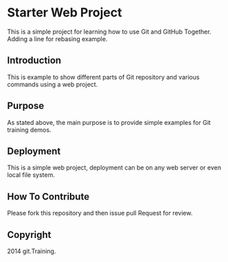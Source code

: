 # Starter Web Project
This is a simple project for
learning how to use Git and GitHub Together. Adding a line for rebasing example.

## Introduction

This is example to show different parts of Git repository and various 
commands using a web project.

## Purpose

As stated above, the main purpose is to provide simple examples for Git training demos.
## Deployment
This is a simple web project, deployment can be on any web server
or even local file system.

## How To Contribute
Please fork this repository and then issue pull Request for review.

## Copyright
2014 git.Training.
